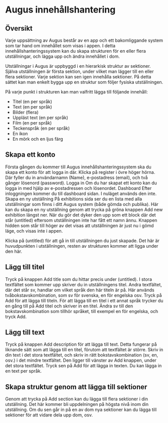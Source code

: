 Augus innehållshantering
========================
 
Översikt
--------
Varje uppsättning av Augus består av en app och ett bakomliggande system som tar hand om innehållet som visas i appen. I detta innehållshanteringssystem kan du skapa strukturen för en eller flera utställningar, och lägga upp och ändra innehållet i dom.
 
Utställningar i Augus är uppbyggd i en hierarkisk struktur av sektioner. Själva utställningen är första sektion, under vilket man lägger till en eller flera sektioner. Varje sektion kan sen igen innehålla sektioner. På detta sättet kan man enkelt bygga upp en struktur som följer fysiska utställningen.
 
På varje punkt i strukturen kan man valfritt lägga till följande innehåll:
* Titel (en per språk)
* Text (en per språk)
* Bilder (flera)
* Uppläst text (en per språk)
* Film (en per språk)
* Teckenspråk (en per språk)
* En ikon
* En mörk och en ljus färg
 
Skapa ett konto
---------------
Första gången du kommer till Augus innehållshanteringssystem ska du skapa ett konto för att logga in där. Klicka på register i övre höger hörna. Där fyller du in användarnamn (Name), e-postadress (email), och två gånger lösenord (password). 
Logga in
Om du har skapat ett konto kan du logga in med hjälp av e-postadressen och lösenordet.
Dashboard
Efter inloggningen kommer du till dashboard sidan. I nuläget används den inte.
Skapa en ny utställning
På exhibitions sida ser du en lista med alla utställningar som finns i ditt Augus system (både gömda och publika). Här kan du skapa en ny utställning genom att trycka på gröna knappen Add new exhibition längst ner. När du gör det dyker den upp som ett block där det står (untitled) eftersom utställningen inte har fått ett namn ännu. Knappen hidden som står till höger av det visas att utställningen är just nu i gömd läge, och visas inte i appen.
 
Klicka på (untitled) för att gå in till utställningen du just skapade. Det här är huvudpunkten i utställningen, resten av strukturen kommer att ligga under den här. 
 
Lägg till titel
---------------
Tryck på knappen Add title som du hittar precis under (untitled). I stora textfältet som kommer upp skriver du in utställningens titel. Andra textfältet, där det står sv, handlar om vilket språk den här titeln är på. Här används tvåbokstavskombination, som sv för svenska, en för engelska osv. Tryck på Add för att lägga till titeln.
För att lägga till en titel i ett annat språk trycker du en gång till på Add titel och skriver in en titel. Ändra sv till den bokstavskombination som tillhör språket, till exempel en för engelska, och tryck Add. 
 
Lägg till text
--------------
Tryck på knappen Add description för att lägga till text. Detta fungerar på liknande sätt som att lägga till en titel, förutom att textfältet är större. Skriv in din text i det stora textfältet, och skriv in rätt bokstavskombination (sv, en, osv.) i det mindre textfältet. Den ligger till vänster av Add knappen, under det stora textfältet. Tryck sen på Add för att lägga in texten. Du kan lägga in en text per språk.
 
## Skapa struktur genom att lägga till sektioner
Genom att trycka på Add section kan du lägga till flera sektioner i din utställning. Det här kommer bli uppdelningen på högsta nivå inom din utställning. Om du sen går in på en av dom nya sektioner kan du lägga till sektioner för att vidare dela upp dom, osv.
